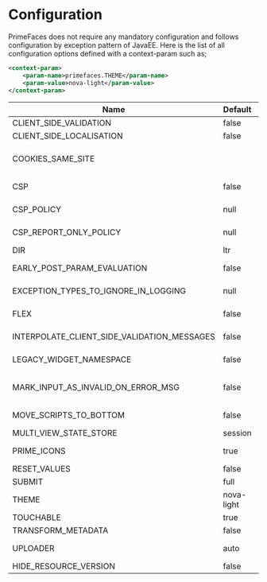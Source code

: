 # Configuration

PrimeFaces does not require any mandatory configuration and follows configuration by exception
pattern of JavaEE. Here is the list of all configuration options defined with a context-param such as;

```xml
<context-param>
    <param-name>primefaces.THEME</param-name>
    <param-value>nova-light</param-value>
</context-param>
```


| Name | Default | Description |
| --- | --- | --- |
| CLIENT_SIDE_VALIDATION | false | Enables/disables global client side validation . |
| CLIENT_SIDE_LOCALISATION | false | Adds `"locales/locale-" + locale.getLanguage() + ".js"` automatically for your locale. |
| COOKIES_SAME_SITE |  | Defines the sameSite value for all cookies, which will be added by PrimeFaces. Currently this is only supported for cookies added on the clientside as Servlet API doesn't support it yet. |
| CSP | false | Enable Content Security Policy to prevent cross-site scripting (XSS), clickjacking and other code injection attacks. Values `true`, `false` and `reportOnly` |
| CSP_POLICY | null | Custom CSP Policy that allows you to allowlist sites that you need JavaScript from such as `script-src 'self' https: *.googleapis.com` |
| CSP_REPORT_ONLY_POLICY | null | When CSP is `reportOnly` this can be a directive for report only back to a URI endpoint like `report-uri /csp-violation-report-endpoint/`. |
| DIR | ltr | Defines orientation; 'ltr' or 'rtl' for right-to-left support. |
| EARLY_POST_PARAM_EVALUATION | false | Make p:ajax behave like f:ajax for queued AJAX requests. See: https://github.com/primefaces/primefaces/issues/109 |
| EXCEPTION_TYPES_TO_IGNORE_IN_LOGGING | null | Comma separated list of exceptions for PrimeExceptionHandler to ignore e.g. `javax.faces.application.ViewExpiredException,javax.persistence.RollbackException`. |
| FLEX | false | Use PrimeFlex instead of Grid CSS in components with responsive-modes. (not implemented by all components yet) |
| INTERPOLATE_CLIENT_SIDE_VALIDATION_MESSAGES | false | Whether to load messages for the client side validation (CSV) from server via the MessageInterpolator. |
| LEGACY_WIDGET_NAMESPACE | false | Enables window scope so that widgets can be accessed using widgetVar.method() in addition to default PF namespace approach like PF('widgetVar').method(). |
| MARK_INPUT_AS_INVALID_ON_ERROR_MSG | false | Marks a input as invalid, when a FacesMessage is added for a UIInput with 'SEVERITY_ERROR'. This will show the red border on the client side, when the input is updated. |
| MOVE_SCRIPTS_TO_BOTTOM | false | Moves all inline scripts to end of body tag for better performance and smaller HTML output. |
| MULTI_VIEW_STATE_STORE | session | Store MultiViewState per Session ('session') or per ClientWindow ('client-window') |
| PRIME_ICONS  | true | Auto includes PrimeIcons font based icons. True by default for most themes use PrimeIcons. Only disable if you know you do not use PrimeIcons. |
| RESET_VALUES | false | When enabled, AJAX updated inputs are always reset. |
| SUBMIT | full | Defines ajax submit mode; 'full' or 'partial'. |
| THEME | nova-light | Theme of the application. |
| TOUCHABLE | true | Globally enables/disables touch support on browsers that support touch. |
| TRANSFORM_METADATA | false | Transforms bean validation metadata to HTML attributes. |
| UPLOADER | auto | Defines uploader mode; 'auto', 'native' or 'commons'. 'auto' means 'native' on JSF2.2+, otherwise 'commons'. |
| HIDE_RESOURCE_VERSION | false | Determines whether to hide version information in resource paths. |

